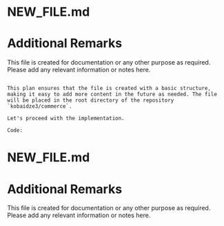 # NEW_FILE.md

# Additional Remarks

This file is created for documentation or any other purpose as required. Please add any relevant information or notes here.
```

This plan ensures that the file is created with a basic structure, making it easy to add more content in the future as needed. The file will be placed in the root directory of the repository `kobaidze3/commerce`.

Let's proceed with the implementation.

Code:
```
# NEW_FILE.md

# Additional Remarks

This file is created for documentation or any other purpose as required. Please add any relevant information or notes here.

